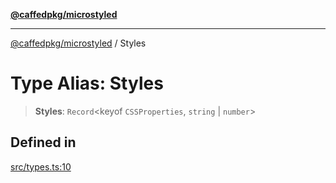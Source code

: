 [**@caffedpkg/microstyled**](../README.md)

***

[@caffedpkg/microstyled](../globals.md) / Styles

# Type Alias: Styles

> **Styles**: `Record`\<keyof `CSSProperties`, `string` \| `number`\>

## Defined in

[src/types.ts:10](https://github.com/caffed/microstyled/blob/0e0d0d91e7aa2e3a4202341d6352feeb008d9de4/src/types.ts#L10)
